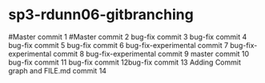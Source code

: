 # sp3-rdunn06-gitbranching
#Master commit 1
#Master commit 2
bug-fix commit 3
bug-fix commit 4
bug-fix commit 5
bug-fix commit 6
bug-fix-experimental commit 7
bug-fix-experimental commit 8
bug-fix-experimental commit 9
master commit 10
bug-fix commit 11
bug-fix commit 12bug-fix commit 13
Adding Commit graph and FILE.md commit 14
